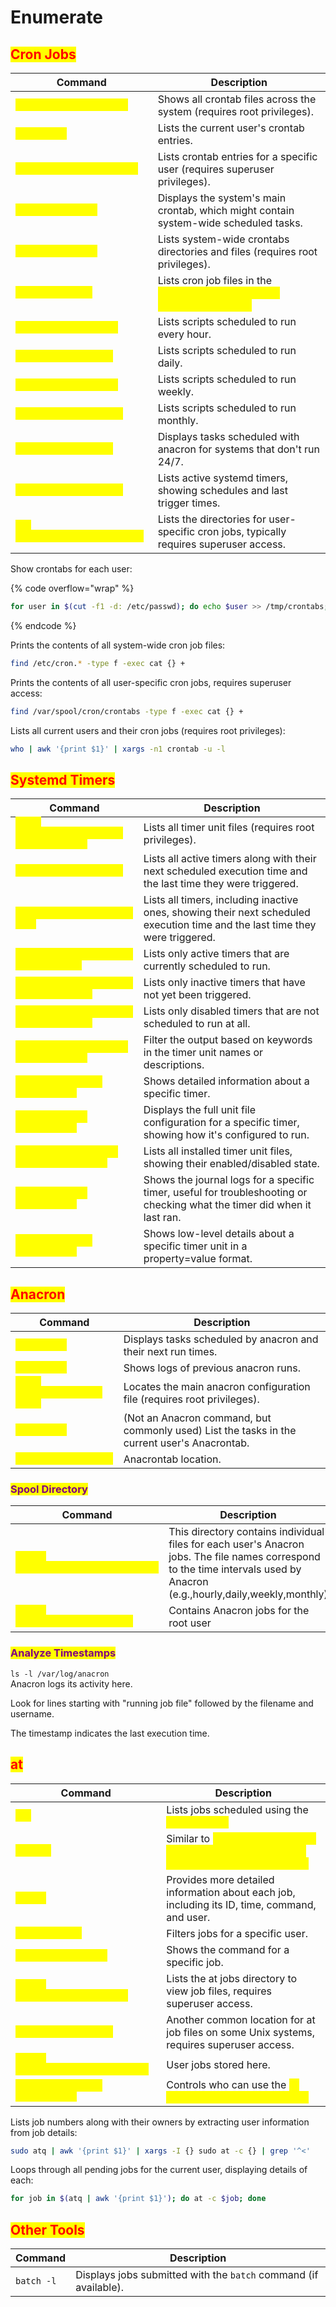 # Enumerate

## <mark style="color:red;">Cron Jobs</mark>

<table data-header-hidden data-full-width="true"><thead><tr><th>Command</th><th>Description</th></tr></thead><tbody><tr><td><mark style="color:yellow;"><code>find /etc/cron* -print</code></td><td>Shows all crontab files across the system (requires root privileges).</td></tr><tr><td><mark style="color:yellow;"><code>crontab -l</code></td><td>Lists the current user's crontab entries.</td></tr><tr><td><mark style="color:yellow;"><code>crontab -u &#x3C;username> -l</code></td><td>Lists crontab entries for a specific user (requires superuser privileges).</td></tr><tr><td><mark style="color:yellow;"><code>cat /etc/crontab</code></td><td>Displays the system's main crontab, which might contain system-wide scheduled tasks.</td></tr><tr><td><mark style="color:yellow;"><code>ls -l /etc/cron*</code></td><td>Lists system-wide crontabs directories and files (requires root privileges).</td></tr><tr><td><mark style="color:yellow;"><code>ls /etc/cron.d/</code></td><td>Lists cron job files in the <mark style="color:yellow;"><code>/etc/cron.d/</code> directory for individual cron jobs.</td></tr><tr><td><mark style="color:yellow;"><code>ls /etc/cron.hourly/</code></td><td>Lists scripts scheduled to run every hour.</td></tr><tr><td><mark style="color:yellow;"><code>ls /etc/cron.daily/</code></td><td>Lists scripts scheduled to run daily.</td></tr><tr><td><mark style="color:yellow;"><code>ls /etc/cron.weekly/</code></td><td>Lists scripts scheduled to run weekly.</td></tr><tr><td><mark style="color:yellow;"><code>ls /etc/cron.monthly/</code></td><td>Lists scripts scheduled to run monthly.</td></tr><tr><td><mark style="color:yellow;"><code>cat /etc/anacrontab</code></td><td>Displays tasks scheduled with anacron for systems that don't run 24/7.</td></tr><tr><td><mark style="color:yellow;"><code>systemctl list-timers</code></td><td>Lists active systemd timers, showing schedules and last trigger times.</td></tr><tr><td><mark style="color:yellow;"><code>ls /var/spool/cron/crontabs/</code></td><td>Lists the directories for user-specific cron jobs, typically requires superuser access.</td></tr></tbody></table>

Show crontabs for each user:

{% code overflow="wrap" %}
```bash
for user in $(cut -f1 -d: /etc/passwd); do echo $user >> /tmp/crontabs; crontab -u $user -l >> /tmp/crontabs; done
```
{% endcode %}

Prints the contents of all system-wide cron job files:

```bash
find /etc/cron.* -type f -exec cat {} +
```

Prints the contents of all user-specific cron jobs, requires superuser access:

```bash
find /var/spool/cron/crontabs -type f -exec cat {} +
```

Lists all current users and their cron jobs (requires root privileges):

```bash
who | awk '{print $1}' | xargs -n1 crontab -u -l
```



## <mark style="color:red;">Systemd Timers</mark>

<table data-header-hidden data-full-width="true"><thead><tr><th>Command</th><th>Description</th></tr></thead><tbody><tr><td><mark style="color:yellow;"><code>find /etc/systemd/system -name "*.timer"</code></td><td>Lists all timer unit files (requires root privileges).</td></tr><tr><td><mark style="color:yellow;"><code>systemctl list-timers</code></td><td>Lists all active timers along with their next scheduled execution time and the last time they were triggered.</td></tr><tr><td><mark style="color:yellow;"><code>systemctl list-timers --all</code></td><td>Lists all timers, including inactive ones, showing their next scheduled execution time and the last time they were triggered.</td></tr><tr><td><mark style="color:yellow;"><code>systemctl list-timers --state=active</code></td><td>Lists only active timers that are currently scheduled to run.</td></tr><tr><td><mark style="color:yellow;"><code>systemctl list-timers --state=inactive</code></td><td>Lists only inactive timers that have not yet been triggered.</td></tr><tr><td><mark style="color:yellow;"><code>systemctl list-timers --state=disabled</code></td><td>Lists only disabled timers that are not scheduled to run at all.</td></tr><tr><td><mark style="color:yellow;"><code>systemctl list-timers grep &#x3C;keyword></code></td><td>Filter the output based on keywords in the timer unit names or descriptions.</td></tr><tr><td><mark style="color:yellow;"><code>systemctl status &#x3C;timer_name></code></td><td>Shows detailed information about a specific timer.</td></tr><tr><td><mark style="color:yellow;"><code>systemctl cat &#x3C;timer_name></code></td><td>Displays the full unit file configuration for a specific timer, showing how it's configured to run.</td></tr><tr><td><mark style="color:yellow;"><code>systemctl list-unit-files --type=timer</code></td><td>Lists all installed timer unit files, showing their enabled/disabled state.</td></tr><tr><td><mark style="color:yellow;"><code>journalctl -u &#x3C;timer_name></code></td><td>Shows the journal logs for a specific timer, useful for troubleshooting or checking what the timer did when it last ran.</td></tr><tr><td><mark style="color:yellow;"><code>systemctl show &#x3C;timer_name></code></td><td>Shows low-level details about a specific timer unit in a property=value format.</td></tr></tbody></table>



## <mark style="color:red;">Anacron</mark>

<table data-header-hidden data-full-width="true"><thead><tr><th>Command</th><th>Description</th></tr></thead><tbody><tr><td><mark style="color:yellow;"><code>anacron -t</code></td><td>Displays tasks scheduled by anacron and their next run times.</td></tr><tr><td><mark style="color:yellow;"><code>anacron -l</code></td><td>Shows logs of previous anacron runs.</td></tr><tr><td><mark style="color:yellow;"><code>find /etc/anacrontab -print</code></td><td>Locates the main anacron configuration file (requires root privileges).</td></tr><tr><td><mark style="color:yellow;"><code>crontab -l</code></td><td>(Not an Anacron command, but commonly used) List the tasks in the current user's Anacrontab.</td></tr><tr><td><mark style="color:yellow;"><code>cat /etc/anacrontab</code></td><td>Anacrontab location.</td></tr></tbody></table>

### <mark style="color:purple;">Spool Directory</mark>

<table data-header-hidden data-full-width="true"><thead><tr><th width="383">Command</th><th>Description</th></tr></thead><tbody><tr><td><mark style="color:yellow;"><code>ls -l /var/spool/anacron&#x3C;username></code></td><td>This directory contains individual files for each user's Anacron jobs. The file names correspond to the time intervals used by Anacron (e.g.,hourly,daily,weekly,monthly)</td></tr><tr><td><mark style="color:yellow;"><code>ls -l /var/spool/anacron/root</code></td><td>Contains Anacron jobs for the root user</td></tr></tbody></table>

### <mark style="color:purple;">Analyze Timestamps</mark>

`ls -l /var/log/anacron`\
Anacron logs its activity here.&#x20;

Look for lines starting with "running job file" followed by the filename and username.&#x20;

The timestamp indicates the last execution time.



## <mark style="color:red;">at</mark>

<table data-header-hidden data-full-width="true"><thead><tr><th>Command</th><th>Description</th></tr></thead><tbody><tr><td><mark style="color:yellow;"><code>atq</code></td><td>Lists jobs scheduled using the <mark style="color:yellow;"><code>at</code> command.</td></tr><tr><td><mark style="color:yellow;"><code>atq -la</code></td><td>Similar to <mark style="color:yellow;"><code>atq</code>, but might provide more detailed information like priority and working directory.</td></tr><tr><td><mark style="color:yellow;"><code>atq -v</code></td><td>Provides more detailed information about each job, including its ID, time, command, and user.</td></tr><tr><td><mark style="color:yellow;"><code>atq -u &#x3C;user></code></td><td>Filters jobs for a specific user.</td></tr><tr><td><mark style="color:yellow;"><code>at -c &#x3C;job number></code></td><td>Shows the command for a specific job.</td></tr><tr><td><mark style="color:yellow;"><code>ls -l /var/spool/cron/atjobs</code></td><td>Lists the at jobs directory to view job files, requires superuser access.</td></tr><tr><td><mark style="color:yellow;"><code>ls -l /var/spool/at</code></td><td>Another common location for at job files on some Unix systems, requires superuser access.</td></tr><tr><td><mark style="color:yellow;"><code>ls -l /var/spool/cron/&#x3C;username></code></td><td>User jobs stored here.</td></tr><tr><td><mark style="color:yellow;"><code>/etc/at.allow or /etc/at.deny</code></td><td>Controls who can use the <mark style="color:yellow;"><code>at</code> command for scheduling jobs.</td></tr></tbody></table>

Lists job numbers along with their owners by extracting user information from job details:

```bash
sudo atq | awk '{print $1}' | xargs -I {} sudo at -c {} | grep '^<'
```

Loops through all pending jobs for the current user, displaying details of each:

```bash
for job in $(atq | awk '{print $1}'); do at -c $job; done
```



## <mark style="color:red;">Other Tools</mark>

| Command    | Description                                                      |
| ---------- | ---------------------------------------------------------------- |
| `batch -l` | Displays jobs submitted with the `batch` command (if available). |
